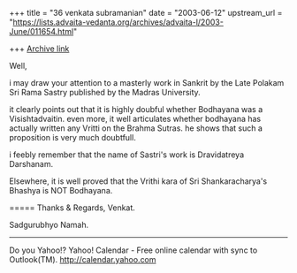 +++
title = "36 venkata subramanian"
date = "2003-06-12"
upstream_url = "https://lists.advaita-vedanta.org/archives/advaita-l/2003-June/011654.html"

+++
[Archive link](https://lists.advaita-vedanta.org/archives/advaita-l/2003-June/011654.html)


Well, 

i may draw your attention to a masterly work in
Sankrit by the Late Polakam Sri Rama Sastry published
by the Madras University.

 it clearly points out that it is highly doubful
whether Bodhayana was a Visishtadvaitin.  even more,
it well articulates whether bodhayana has actually
written any Vritti on the Brahma Sutras. he shows that
such a proposition is very much doubtfull.  

 i feebly remember that the name of Sastri's work is
Dravidatreya Darshanam.

Elsewhere, it is well proved that the Vrithi kara of
Sri Shankaracharya's Bhashya is NOT Bodhayana.

=====
Thanks & Regards,
Venkat.

Sadgurubhyo Namah.

__________________________________
Do you Yahoo!?
Yahoo! Calendar - Free online calendar with sync to Outlook(TM).
http://calendar.yahoo.com

